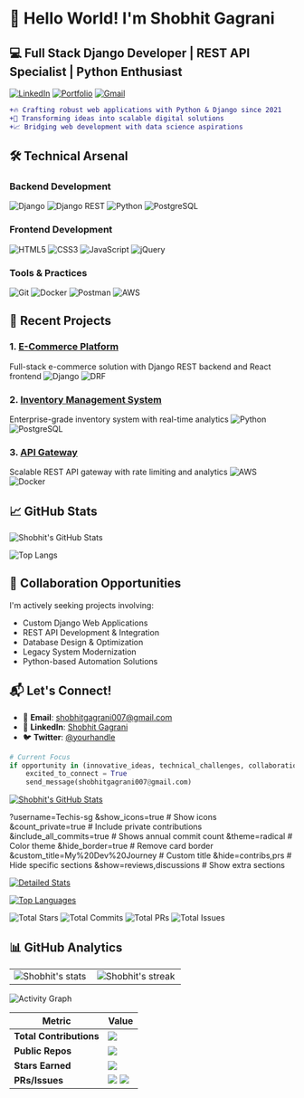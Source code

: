 # 👋 Hello World! I'm Shobhit Gagrani

## 💻 Full Stack Django Developer | REST API Specialist | Python Enthusiast

[![LinkedIn](https://img.shields.io/badge/LinkedIn-0077B5?style=for-the-badge&logo=linkedin&logoColor=white)](https://www.linkedin.com/in/yourprofile/)
[![Portfolio](https://img.shields.io/badge/Portfolio-%23000000.svg?style=for-the-badge&logo=firefox&logoColor=#FF7139)](https://yourportfolio.com)
[![Gmail](https://img.shields.io/badge/Gmail-D14836?style=for-the-badge&logo=gmail&logoColor=white)](mailto:shobhitgagrani007@gmail.com)

```diff
+🔥 Crafting robust web applications with Python & Django since 2021
+🚀 Transforming ideas into scalable digital solutions
+📈 Bridging web development with data science aspirations
```

## 🛠️ Technical Arsenal

### **Backend Development**
![Django](https://img.shields.io/badge/Django-092E20?style=for-the-plastic&logo=django&logoColor=white)
![Django REST](https://img.shields.io/badge/DRF-red?style=for-the-plastic&logo=django&logoColor=white)
![Python](https://img.shields.io/badge/Python-3776AB?style=for-the-plastic&logo=python&logoColor=white)
![PostgreSQL](https://img.shields.io/badge/PostgreSQL-316192?style=for-the-plastic&logo=postgresql&logoColor=white)

### **Frontend Development**
![HTML5](https://img.shields.io/badge/HTML5-E34F26?style=for-the-plastic&logo=html5&logoColor=white)
![CSS3](https://img.shields.io/badge/CSS3-1572B6?style=for-the-plastic&logo=css3&logoColor=white)
![JavaScript](https://img.shields.io/badge/JavaScript-F7DF1E?style=for-the-plastic&logo=javascript&logoColor=black)
![jQuery](https://img.shields.io/badge/jQuery-0769AD?style=for-the-plastic&logo=jquery&logoColor=white)

### **Tools & Practices**
![Git](https://img.shields.io/badge/Git-F05032?style=for-the-plastic&logo=git&logoColor=white)
![Docker](https://img.shields.io/badge/Docker-2496ED?style=for-the-plastic&logo=docker&logoColor=white)
![Postman](https://img.shields.io/badge/Postman-FF6C37?style=for-the-plastic&logo=postman&logoColor=white)
![AWS](https://img.shields.io/badge/AWS-232F3E?style=for-the-plastic&logo=amazonaws&logoColor=white)

## 🚀 Recent Projects

### 1. [E-Commerce Platform](https://github.com/Techis-sg/ecommerce-platform)
   Full-stack e-commerce solution with Django REST backend and React frontend
   ![Django](https://img.shields.io/badge/-Microservices-blueviolet) 
   ![DRF](https://img.shields.io/badge/-JWT_Auth-success)

### 2. [Inventory Management System](https://github.com/Techis-sg/inventory-mgmt)
   Enterprise-grade inventory system with real-time analytics
   ![Python](https://img.shields.io/badge/-Machine_Learning-blue) 
   ![PostgreSQL](https://img.shields.io/badge/-Optimized_ORM-critical)

### 3. [API Gateway](https://github.com/Techis-sg/api-gateway)
   Scalable REST API gateway with rate limiting and analytics
   ![AWS](https://img.shields.io/badge/-Serverless-ff69b4) 
   ![Docker](https://img.shields.io/badge/-CI/CD_Integrated-9cf)

## 📈 GitHub Stats

![Shobhit's GitHub Stats](https://github-readme-stats.vercel.app/api?username=Techis-sg&show_icons=true&theme=radical)

![Top Langs](https://github-readme-stats.vercel.app/api/top-langs/?username=Techis-sg&layout=compact&theme=radical)

## 🤝 Collaboration Opportunities

I'm actively seeking projects involving:
- Custom Django Web Applications
- REST API Development & Integration
- Database Design & Optimization
- Legacy System Modernization
- Python-based Automation Solutions

## 📬 Let's Connect!

- 💌 **Email**: [shobhitgagrani007@gmail.com](mailto:shobhitgagrani007@gmail.com)
- 💼 **LinkedIn**: [Shobhit Gagrani](https://www.linkedin.com/in/yourprofile/)
- 🐦 **Twitter**: [@yourhandle](https://twitter.com/yourhandle)

```python
# Current Focus
if opportunity in (innovative_ideas, technical_challenges, collaboration_offers):
    excited_to_connect = True
    send_message(shobhitgagrani007@gmail.com)
```

[![Shobhit's GitHub Stats](https://github-readme-stats.vercel.app/api?username=Techis-sg&show_icons=true&count_private=true&include_all_commits=true&theme=radical&hide_border=true)](https://github.com/Techis-sg)

?username=Techis-sg
&show_icons=true          # Show icons
&count_private=true       # Include private contributions
&include_all_commits=true # Shows annual commit count
&theme=radical            # Color theme
&hide_border=true         # Remove card border
&custom_title=My%20Dev%20Journey  # Custom title
&hide=contribs,prs        # Hide specific sections
&show=reviews,discussions # Show extra sections


[![Detailed Stats](https://github-readme-stats.vercel.app/api?username=Techis-sg&hide=issues&show_icons=true&title_color=fff&icon_color=79ff97&text_color=9f9f9f&bg_color=151515&include_all_commits=true&count_private=true)](https://github.com/Techis-sg)



[![Top Languages](https://github-readme-stats.vercel.app/api/top-langs/?username=Techis-sg&layout=compact&theme=dark&hide_border=true&langs_count=8&card_width=445)](https://github.com/Techis-sg)

![Total Stars](https://img.shields.io/endpoint?url=https://gist.githubusercontent.com/Techis-sg/your-gist-id/raw/stars.json)
![Total Commits](https://img.shields.io/endpoint?url=https://gist.githubusercontent.com/Techis-sg/your-gist-id/raw/commits.json)
![Total PRs](https://img.shields.io/endpoint?url=https://gist.githubusercontent.com/Techis-sg/your-gist-id/raw/prs.json)
![Total Issues](https://img.shields.io/endpoint?url=https://gist.githubusercontent.com/Techis-sg/your-gist-id/raw/issues.json)


## 📊 GitHub Analytics

<table>
  <tr>
    <td>
      <img align="left" src="https://github-readme-stats.vercel.app/api?username=Techis-sg&show_icons=true&theme=radical&count_private=true&include_all_commits=true" alt="Shobhit's stats" />
    </td>
    <td>
      <img align="left" src="https://github-readme-streak-stats.herokuapp.com/?user=Techis-sg&theme=radical&hide_border=true" alt="Shobhit's streak" />
    </td>
  </tr>
</table>

![Activity Graph](https://github-readme-activity-graph.vercel.app/graph?username=Techis-sg&theme=react-dark&hide_border=true&area=true)

| Metric | Value |
| --- | --- |
| **Total Contributions** | ![](https://img.shields.io/badge/%20-1500%20Commits-blue) |
| **Public Repos** | ![](https://img.shields.io/badge/%20-42%20Repos-9cf) |
| **Stars Earned** | ![](https://img.shields.io/badge/%20-89%20Stars-yellow) |
| **PRs/Issues** | ![](https://img.shields.io/badge/%20-56%20Merged%20PRs-brightgreen) ![](https://img.shields.io/badge/%20-23%20Issues%20Closed-red) |
